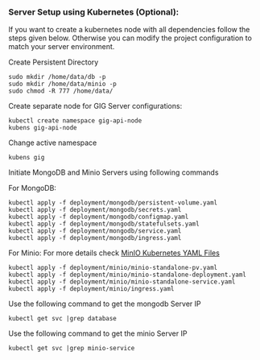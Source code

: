 ### Server Setup using Kubernetes (Optional):
If you want to create a kubernetes node with all dependencies follow the steps given below. Otherwise you can modify the project configuration to match your server environment.

Create Persistent Directory

    sudo mkdir /home/data/db -p
    sudo mkdir /home/data/minio -p
    sudo chmod -R 777 /home/data/
    
Create separate node for GIG Server configurations:
    
    kubectl create namespace gig-api-node
    kubens gig-api-node
    
Change active namespace

    kubens gig
    
Initiate MongoDB and Minio Servers using following commands

For MongoDB:

    kubectl apply -f deployment/mongodb/persistent-volume.yaml
    kubectl apply -f deployment/mongodb/secrets.yaml
    kubectl apply -f deployment/mongodb/configmap.yaml
    kubectl apply -f deployment/mongodb/statefulsets.yaml
    kubectl apply -f deployment/mongodb/service.yaml
    kubectl apply -f deployment/mongodb/ingress.yaml
    
For Minio: For more details check [MinIO Kubernetes YAML Files](https://github.com/minio/minio/blob/master/docs/orchestration/kubernetes/k8s-yaml.md)

    kubectl apply -f deployment/minio/minio-standalone-pv.yaml
    kubectl apply -f deployment/minio/minio-standalone-deployment.yaml
    kubectl apply -f deployment/minio/minio-standalone-service.yaml
    kubectl apply -f deployment/minio/ingress.yaml
    
Use the following command to get the mongodb Server IP

    kubectl get svc |grep database
    
Use the following command to get the minio Server IP

    kubectl get svc |grep minio-service
